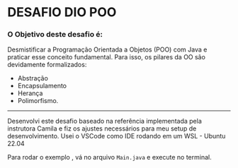 # DESAFIO DIO POO

### O Objetivo deste desafio é:

Desmistificar a Programação Orientada a Objetos (POO) com Java e praticar esse conceito fundamental. Para isso, os pilares da OO são devidamente formalizados: 
- Abstração
- Encapsulamento
- Herança
- Polimorfismo. 

---

Desenvolvi este desafio baseado na referência implementada pela instrutora Camila e fiz os ajustes necessários para meu setup de desenvolvimento.
Usei o VSCode como IDE rodando em um WSL - Ubuntu 22.04


Para rodar o exemplo , vá no arquivo `Main.java` e execute no terminal.